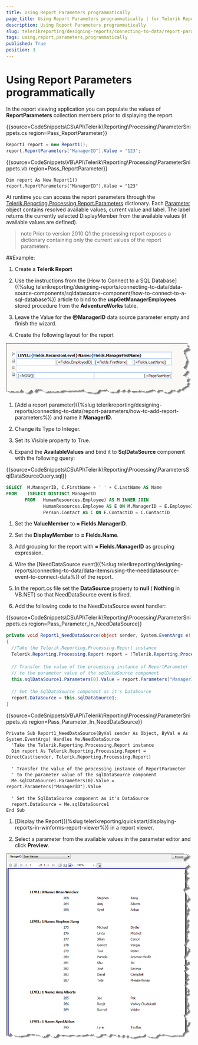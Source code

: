 ```yaml
---
title: Using Report Parameters programmatically
page_title: Using Report Parameters programmatically | for Telerik Reporting Documentation
description: Using Report Parameters programmatically
slug: telerikreporting/designing-reports/connecting-to-data/report-parameters/using-report-parameters-programmatically
tags: using,report,parameters,programmatically
published: True
position: 3
---
```


# Using Report Parameters programmatically

In the report viewing application you can populate the values of          __ReportParameters__  collection members prior to displaying the report.

{{source=CodeSnippets\CS\API\Telerik\Reporting\Processing\ParameterSnippets.cs region=Pass_ReportParameter}}
````C#
Report1 report = new Report1();
report.ReportParameters["ManagerID"].Value = "123";
````
{{source=CodeSnippets\VB\API\Telerik\Reporting\Processing\ParameterSnippets.vb region=Pass_ReportParameter}}
````VB
Dim report As New Report1()
report.ReportParameters("ManagerID").Value = "123"
````

At runtime you can access the report parameters through the [Telerik.Reporting.Processing.Report.Parameters](/reporting/api/Telerik.Reporting.Processing.Report#Telerik_Reporting_Processing_Report_Parameters) dictionary. Each [Parameter](/reporting/api/Telerik.Reporting.Processing.Parameter) object contains resolved available values, current value and label. The label returns the currently selected DisplayMember from the available values (if available values are defined).

>note Prior to version 2010 Q1 the processing report exposes a dictionary containing only the current values of the report parameters.


##Example:

1. Create a __Telerik Report__  

1. Use the instructions from the [How to Connect to a SQL Database]({%slug telerikreporting/designing-reports/connecting-to-data/data-source-components/sqldatasource-component/how-to-connect-to-a-sql-database%}) article to bind to the __uspGetManagerEmployees__ stored procedure from the __AdventureWorks__ table.

1. Leave the Value for the __@ManagerID__ data source parameter empty and finish the wizard.

1. Create the following layout for the report  

  ![](images/DesignParameters008.png)

1. [Add a report 
   parameter]({%slug telerikreporting/designing-reports/connecting-to-data/report-parameters/how-to-add-report-parameters%}) and name it __ManagerID__.

1. Change its Type to Integer.

1. Set its Visible property to True.

1. Expand the __AvailableValues__ and bind it to __SqlDataSource__ component with
  the following query:

{{source=CodeSnippets\CS\API\Telerik\Reporting\Processing\ParametersSqlDataSourceQuery.sql}}
  ````SQL
SELECT  M.ManagerID, C.FirstName + ' ' + C.LastName AS Name
FROM    (SELECT DISTINCT ManagerID
	     FROM   HumanResources.Employee) AS M INNER JOIN
	            HumanResources.Employee AS E ON M.ManagerID = E.EmployeeID INNER JOIN
	            Person.Contact AS C ON E.ContactID = C.ContactID
````

1. Set the __ValueMember__  to __= Fields.ManagerID__.

1. Set the __DisplayMember__  to __= Fields.Name__.

1. Add grouping for the report with __= Fields.ManagerID__  as grouping expression.

1. Wire the [NeedDataSource event]({%slug telerikreporting/designing-reports/connecting-to-data/data-items/using-the-needdatasource-event-to-connect-data%}) of the report.

1. In the report.cs file set the __DataSource__  property
   to __null__  ( __Nothing__  in VB.NET) 
   so that NeedDataSource event is fired.

1. Add the following code to the NeedDataSource event handler:

{{source=CodeSnippets\CS\API\Telerik\Reporting\Processing\ParameterSnippets.cs region=Pass_Parameter_In_NeedDataSource}}
  ````C#
private void Report1_NeedDataSource(object sender, System.EventArgs e)
{
    //Take the Telerik.Reporting.Processing.Report instance
    Telerik.Reporting.Processing.Report report = (Telerik.Reporting.Processing.Report)sender;

    // Transfer the value of the processing instance of ReportParameter
    // to the parameter value of the sqlDataSource component
    this.sqlDataSource1.Parameters[0].Value = report.Parameters["ManagerID"].Value;

    // Set the SqlDataSource component as it's DataSource
    report.DataSource = this.sqlDataSource1;
}
````

{{source=CodeSnippets\VB\API\Telerik\Reporting\Processing\ParameterSnippets.vb region=Pass_Parameter_In_NeedDataSource}}
  ````VB
Private Sub Report1_NeedDataSource(ByVal sender As Object, ByVal e As System.EventArgs) Handles Me.NeedDataSource
    'Take the Telerik.Reporting.Processing.Report instance
    Dim report As Telerik.Reporting.Processing.Report = DirectCast(sender, Telerik.Reporting.Processing.Report)

    ' Transfer the value of the processing instance of ReportParameter
    ' to the parameter value of the sqlDataSource component
    Me.sqlDataSource1.Parameters(0).Value = report.Parameters("ManagerID").Value

    ' Set the SqlDataSource component as it's DataSource
    report.DataSource = Me.sqlDataSource1
End Sub
````

1. [Display the Report]({%slug telerikreporting/quickstart/displaying-reports-in-winforms-report-viewer%}) in a report viewer.

1. Select a parameter from the available values in the parameter editor 
   and click __Preview__.  

  ![](images/DesignParameters009.png)
